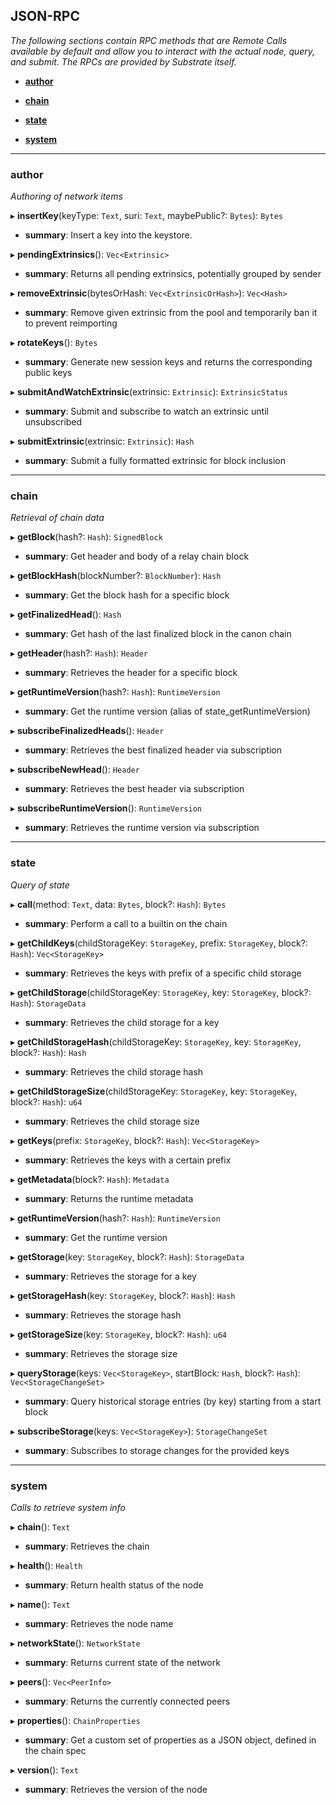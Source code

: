 ## JSON-RPC

_The following sections contain RPC methods that are Remote Calls available by default and allow you to interact with the actual node, query, and submit. The RPCs are provided by Substrate itself._
- **[author](#author)**

- **[chain](#chain)**

- **[state](#state)**

- **[system](#system)**


___


### author

_Authoring of network items_

▸ **insertKey**(keyType: `Text`, suri: `Text`, maybePublic?: `Bytes`): `Bytes`
- **summary**: Insert a key into the keystore.

▸ **pendingExtrinsics**(): `Vec<Extrinsic>`
- **summary**: Returns all pending extrinsics, potentially grouped by sender

▸ **removeExtrinsic**(bytesOrHash: `Vec<ExtrinsicOrHash>`): `Vec<Hash>`
- **summary**: Remove given extrinsic from the pool and temporarily ban it to prevent reimporting

▸ **rotateKeys**(): `Bytes`
- **summary**: Generate new session keys and returns the corresponding public keys

▸ **submitAndWatchExtrinsic**(extrinsic: `Extrinsic`): `ExtrinsicStatus`
- **summary**: Submit and subscribe to watch an extrinsic until unsubscribed

▸ **submitExtrinsic**(extrinsic: `Extrinsic`): `Hash`
- **summary**: Submit a fully formatted extrinsic for block inclusion

___


### chain

_Retrieval of chain data_

▸ **getBlock**(hash?: `Hash`): `SignedBlock`
- **summary**: Get header and body of a relay chain block

▸ **getBlockHash**(blockNumber?: `BlockNumber`): `Hash`
- **summary**: Get the block hash for a specific block

▸ **getFinalizedHead**(): `Hash`
- **summary**: Get hash of the last finalized block in the canon chain

▸ **getHeader**(hash?: `Hash`): `Header`
- **summary**: Retrieves the header for a specific block

▸ **getRuntimeVersion**(hash?: `Hash`): `RuntimeVersion`
- **summary**: Get the runtime version (alias of state_getRuntimeVersion)

▸ **subscribeFinalizedHeads**(): `Header`
- **summary**: Retrieves the best finalized header via subscription

▸ **subscribeNewHead**(): `Header`
- **summary**: Retrieves the best header via subscription

▸ **subscribeRuntimeVersion**(): `RuntimeVersion`
- **summary**: Retrieves the runtime version via subscription

___


### state

_Query of state_

▸ **call**(method: `Text`, data: `Bytes`, block?: `Hash`): `Bytes`
- **summary**: Perform a call to a builtin on the chain

▸ **getChildKeys**(childStorageKey: `StorageKey`, prefix: `StorageKey`, block?: `Hash`): `Vec<StorageKey>`
- **summary**: Retrieves the keys with prefix of a specific child storage

▸ **getChildStorage**(childStorageKey: `StorageKey`, key: `StorageKey`, block?: `Hash`): `StorageData`
- **summary**: Retrieves the child storage for a key

▸ **getChildStorageHash**(childStorageKey: `StorageKey`, key: `StorageKey`, block?: `Hash`): `Hash`
- **summary**: Retrieves the child storage hash

▸ **getChildStorageSize**(childStorageKey: `StorageKey`, key: `StorageKey`, block?: `Hash`): `u64`
- **summary**: Retrieves the child storage size

▸ **getKeys**(prefix: `StorageKey`, block?: `Hash`): `Vec<StorageKey>`
- **summary**: Retrieves the keys with a certain prefix

▸ **getMetadata**(block?: `Hash`): `Metadata`
- **summary**: Returns the runtime metadata

▸ **getRuntimeVersion**(hash?: `Hash`): `RuntimeVersion`
- **summary**: Get the runtime version

▸ **getStorage**(key: `StorageKey`, block?: `Hash`): `StorageData`
- **summary**: Retrieves the storage for a key

▸ **getStorageHash**(key: `StorageKey`, block?: `Hash`): `Hash`
- **summary**: Retrieves the storage hash

▸ **getStorageSize**(key: `StorageKey`, block?: `Hash`): `u64`
- **summary**: Retrieves the storage size

▸ **queryStorage**(keys: `Vec<StorageKey>`, startBlock: `Hash`, block?: `Hash`): `Vec<StorageChangeSet>`
- **summary**: Query historical storage entries (by key) starting from a start block

▸ **subscribeStorage**(keys: `Vec<StorageKey>`): `StorageChangeSet`
- **summary**: Subscribes to storage changes for the provided keys

___


### system

_Calls to retrieve system info_

▸ **chain**(): `Text`
- **summary**: Retrieves the chain

▸ **health**(): `Health`
- **summary**: Return health status of the node

▸ **name**(): `Text`
- **summary**: Retrieves the node name

▸ **networkState**(): `NetworkState`
- **summary**: Returns current state of the network

▸ **peers**(): `Vec<PeerInfo>`
- **summary**: Returns the currently connected peers

▸ **properties**(): `ChainProperties`
- **summary**: Get a custom set of properties as a JSON object, defined in the chain spec

▸ **version**(): `Text`
- **summary**: Retrieves the version of the node
